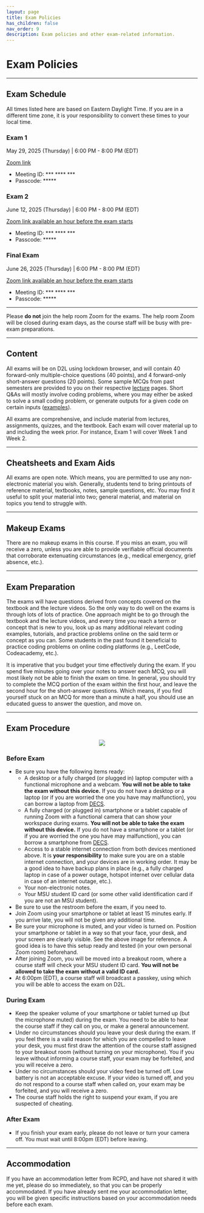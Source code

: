 ```yaml
---
layout: page
title: Exam Policies
has_children: false
nav_order: 9
description: Exam policies and other exam-related information.
---
```


# Exam Policies

---

## Exam Schedule

All times listed here are based on Eastern Daylight Time. If you are in a different time zone, it is your responsibility to convert these times to your local time.

### Exam 1

May 29, 2025 (Thursday) | 6:00 PM - 8:00 PM (EDT)

[Zoom link](https://msu.zoom.us/j/93439649771)

<!-- * Meeting ID: 934 3964 9771 -->
<!-- * Passcode: 944132 -->
* Meeting ID: \*\*\* \*\*\*\* \*\*\*
* Passcode: \*\*\*\*\*

### Exam 2

June 12, 2025 (Thursday) | 6:00 PM - 8:00 PM (EDT)

[Zoom link available an hour before the exam starts]()

* Meeting ID: \*\*\* \*\*\*\* \*\*\*
* Passcode: \*\*\*\*\*

### Final Exam

June 26, 2025 (Thursday) | 6:00 PM - 8:00 PM (EDT)

[Zoom link available an hour before the exam starts]()

* Meeting ID: \*\*\* \*\*\*\* \*\*\*
* Passcode: \*\*\*\*\*

---

Please **do not** join the help room Zoom for the exams. The help room Zoom will be closed during exam days, as the course staff will be busy with pre-exam preparations.

---

## Content

All exams will be on D2L using lockdown browser, and will contain 40 forward-only multiple-choice questions (40 points), and 4 forward-only short-answer questions (20 points). Some sample MCQs from past semesters are provided to you on their respective [lecture](../lectures/) pages. Short Q&As will mostly involve coding problems, where you may either be asked to solve a small coding problem, or generate outputs for a given code on certain inputs ([examples](../assets/files/CSE_232_SQ_Examples.pdf)).

All exams are comprehensive, and include material from lectures, assignments, quizzes, and the textbook. Each exam will cover material up to and including the week prior. For instance, Exam 1 will cover Week 1 and Week 2.

---

## Cheatsheets and Exam Aids

All exams are open note. Which means, you are permitted to use any non-electronic material you wish. Generally, students tend to bring printouts of reference material, textbooks, notes, sample questions, etc. You may find it useful to split your material into two; general material, and material on topics you tend to struggle with.

<!-- For the Final Exam, you might consider the useful functions in the STL algorithm library and the many data structures (`std::vector`, `std::string`, `std::map`, `std::set`, etc.). -->

---

## Makeup Exams

There are no makeup exams in this course. If you miss an exam, you will receive a zero, unless you are able to provide verifiable official documents that corroborate extenuating circumstances (e.g., medical emergency, grief absence, etc.).

---

## Exam Preparation

The exams will have questions derived from concepts covered on the textbook and the lecture videos. So the only way to do well on the exams is through lots of lots of practice. One approach might be to go through the textbook and the lecture videos, and every time you reach a term or concept that is new to you, look up as many additional relevant coding examples, tutorials, and practice problems online on the said term or concept as you can. Some students in the past found it beneficial to practice coding problems on online coding platforms (e.g., LeetCode, Codeacademy, etc.).

It is imperative that you budget your time effectively during the exam. If you spend five minutes going over your notes to answer each MCQ, you will most likely not be able to finish the exam on time. In general, you should try to complete the MCQ portion of the exam within the first hour, and leave the second hour for the short-answer questions. Which means, if you find yourself stuck on an MCQ for more than a minute a half, you should use an educated guess to answer the question, and move on.

---

## Exam Procedure

<div align="center">
    <img src="../assets/images/exam_view.jpg">
</div>

### Before Exam

- Be sure you have the following items ready:
	- A desktop or a fully charged (or plugged in) laptop computer with a functional microphone and a webcam. **You will not be able to take the exam without this device.** If you do not have a desktop or a laptop (or if you are worried the one you have may malfunction), you can borrow a laptop from [DECS](https://www.egr.msu.edu/decs).
	- A fully charged (or plugged in) smartphone or a tablet capable of running Zoom with a functional camera that can show your workspace during exams. **You will not be able to take the exam without this device.** If you do not have a smartphone or a tablet (or if you are worried the one you have may malfunction), you can borrow a smartphone from [DECS](https://www.egr.msu.edu/decs).
	- Access to a stable internet connection from both devices mentioned above. It is **your responsibility** to make sure you are on a stable internet connection, and your devices are in working order. It may be a good idea to have backup plans in place (e.g., a fully charged laptop in case of a power outage, hotspot internet over cellular data in case of an internet outage, etc.).
	- Your non-electronic notes.
	- Your MSU student ID card (or some other valid identification card if you are not an MSU student).
- Be sure to use the restroom before the exam, if you need to.
- Join Zoom using your smartphone or tablet at least 15 minutes early. If you arrive late, you will not be given any additional time.
- Be sure your microphone is muted, and your video is turned on. Position your smartphone or tablet in a way so that your face, your desk, and your screen are clearly visible. See the above image for reference. A good idea is to have this setup ready and tested (in your own personal Zoom room) beforehand.
- After joining Zoom, you will be moved into a breakout room, where a course staff will check your MSU student ID card. **You will not be allowed to take the exam without a valid ID card.**
- At 6:00pm (EDT), a course staff will broadcast a passkey, using which you will be able to access the exam on D2L.

### During Exam

- Keep the speaker volume of your smartphone or tablet turned up (but the microphone muted) during the exam. You need to be able to hear the course staff if they call on you, or make a general announcement.
- Under no circumstances should you leave your desk during the exam. If you feel there is a valid reason for which you are compelled to leave your desk, you must first draw the attention of the course staff assigned to your breakout room (without turning on your microphone). You if you leave without informing a course staff, your exam may be forfeited, and you will receive a zero.
- Under no circumstances should your video feed be turned off. Low battery is not an acceptable excuse. If your video is turned off, and you do not respond to a course staff when called on, your exam may be forfeited, and you will receive a zero.
- The course staff holds the right to suspend your exam, if you are suspected of cheating.

### After Exam

- If you finish your exam early, please do not leave or turn your camera off. You must wait until 8:00pm (EDT) before leaving.

---


<!-- ### Required Textbook

Exam questions will refer directly to examples and statements from the required textbook, "Tour of C++, 3rd Ed.". Please ensure that you bring a physical copy of the book to all exams.

## Preparation

Associated with each week, sample exam questions are provided with questions broadly similar to the ones that will appear on the actual exam. The best way to prepare is to solve these sample exams, on your own, with the material you intend to bring to the actual exam. If you can't solve a question, come to help room, or ask on Piazza. We recommend that only after solving the sample questions, should you look at the solutions.


## Multiple Choice Exam Details

The exam location and time(s) will be announced on Piazza. The exams are conducted with bubble sheets, so be sure to bring a pencil and eraser. No electronics are allowed, so please leave smart watches, headphones, and similar wearables in your bag. The time remaining will be announced verbally and written on the board.

## Coding Exam Details

Two of the lab sessions will be dedicated to lab practicals. You will be given an in-class Codio assignment in lieu of the regular lab assignment. Please bring your computer (recommended fully charged as there are limited outlets) to the lab you are enrolled in. The exam's Codio page is the only application that you're allowed to have open (no IDEs). You are welcome to use any non-electronic resource during the exam. This includes textbooks, printed lecture slides, notes, example solutions to homework (including instructor solutions), and birthday cards. You may **not** use any online reference material or any other electronic resource. -->



## Accommodation

If you have an accommodation letter from RCPD, and have not shared it with me yet, please do so immediately, so that you can be properly accommodated. If you have already sent me your accommodation letter, you will be given specific instructions based on your accommodation needs before each exam.